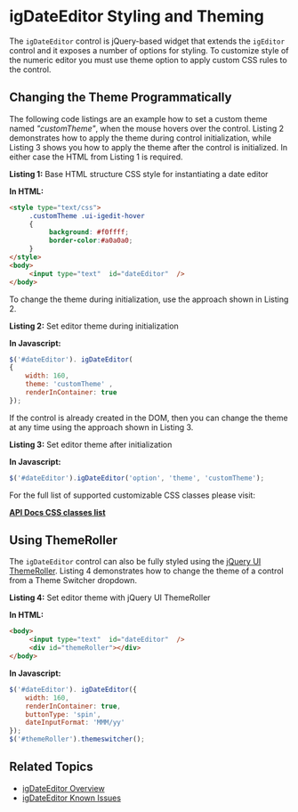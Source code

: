 ﻿<!--
|metadata|
{
    "fileName": "igdateeditor-styling-and-theming",
    "controlName": "igEditors",
    "tags": ["Editing","Styling","Theming"]
}
|metadata|
-->

# igDateEditor Styling and Theming

The `igDateEditor` control is jQuery-based widget that extends the `igEditor` control and it exposes a number of options for styling. To customize style of the numeric editor you must use theme option to apply custom CSS rules to the control.

## Changing the Theme Programmatically

The following code listings are an example how to set a custom theme named *"customTheme"*, when the mouse hovers over the control. Listing 2 demonstrates how to apply the theme during control initialization, while Listing 3 shows you how to apply the theme after the control is initialized. In either case the HTML from Listing 1 is required.

**Listing 1:** Base HTML structure CSS style for instantiating a date editor

**In HTML:**

```html
<style type="text/css">
     .customTheme .ui-igedit-hover
     { 
          background: #f0ffff;
          border-color:#a0a0a0; 
     }
</style>
<body>
     <input type="text"  id="dateEditor"  />
</body>
```

To change the theme during initialization, use the approach shown in Listing 2.

**Listing 2:** Set editor theme during initialization

**In Javascript:**

```js
$('#dateEditor'). igDateEditor(
{
    width: 160,
    theme: 'customTheme' ,
    renderInContainer: true
});
```

If the control is already created in the DOM, then you can change the theme at any time using the approach shown in Listing 3.

**Listing 3:** Set editor theme after initialization

**In Javascript:**

```js
$('#dateEditor').igDateEditor('option', 'theme', 'customTheme');
```

For the full list of supported customizable CSS classes please visit:

[**API Docs CSS classes list**](%%jQueryApiUrl%%/ui.igdateeditor#theming)

## Using ThemeRoller

The `igDateEditor` control can also be fully styled using the [jQuery UI ThemeRoller](http://jqueryui.com/themeroller/). Listing 4 demonstrates how to change the theme of a control from a Theme Switcher dropdown.

**Listing 4:** Set editor theme with jQuery UI ThemeRoller

**In HTML:**

```html
<body>
     <input type="text"  id="dateEditor"  />
     <div id="themeRoller"></div>
</body>
```

**In Javascript:**

```js
$('#dateEditor'). igDateEditor({
    width: 160,
    renderInContainer: true,
    buttonType: 'spin', 
    dateInputFormat: 'MMM/yy'
});
$('#themeRoller').themeswitcher();
```

## Related Topics

-   [igDateEditor Overview](igDateEditor-Overview.html)
-   [igDateEditor Known Issues](igDateEditor-Known-Issues.html)

 

 


